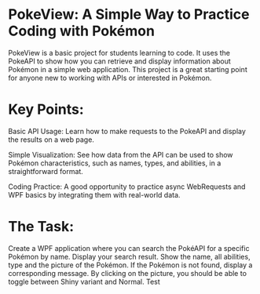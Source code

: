 # PokeView: A Simple Way to Practice Coding with Pokémon

PokeView is a basic project for students learning to code. It uses the PokeAPI to show how you can retrieve and display information about Pokémon in a simple web application. This project is a great starting point for anyone new to working with APIs or interested in Pokémon.

# Key Points:

Basic API Usage: Learn how to make requests to the PokeAPI and display the results on a web page.

Simple Visualization: See how data from the API can be used to show Pokémon characteristics, such as names, types, and abilities, in a straightforward format.

Coding Practice: A good opportunity to practice async WebRequests and WPF basics by integrating them with real-world data.

# The Task:

Create a WPF application where you can search the PokéAPI for a specific Pokémon by name. Display your search result. Show the name, all abilities, type and the picture of the Pokémon.
If the Pokémon is not found, display a corresponding message.
By clicking on the picture, you should be able to toggle between Shiny variant and Normal.
Test